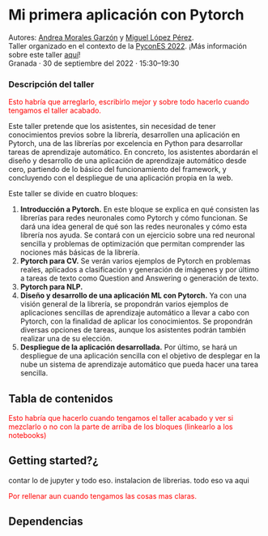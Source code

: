 # Mi primera aplicación con Pytorch

Autores: [Andrea Morales Garzón](https://andreamorgar.github.io/) y [Miguel López Pérez](https://wizmik12.netlify.app/).\
Taller organizado en el contexto de la [PyconES 2022](https://2022.es.pycon.org/).
¡Más información sobre este taller [aquí](https://charlas.2022.es.pycon.org/pycones2022/talk/BRKLNP/)!\
Granada · 30 de septiembre del 2022 · 15:30–19:30

### Descripción del taller




<font color='red'>Esto habría que arreglarlo, escribirlo mejor y sobre todo hacerlo cuando tengamos el taller acabado.</font>



Este taller pretende que los asistentes, sin necesidad de tener conocimientos previos sobre la librería, desarrollen una aplicación en Pytorch, una de las librerías por excelencia en Python para desarrollar tareas de aprendizaje automático. En concreto, los asistentes abordarán el diseño y desarrollo de una aplicación de aprendizaje automático desde cero, partiendo de lo básico del funcionamiento del framework, y concluyendo con el despliegue de una aplicación propia en la web.

Este taller se divide en cuatro bloques:
1. **Introducción a Pytorch.** En este bloque se explica en qué consisten las librerías para redes neuronales como Pytorch y cómo funcionan. Se dará una idea general de qué son las redes neuronales y cómo esta librería nos ayuda. Se contará con un ejercicio sobre una red neuronal sencilla y problemas de optimización que permitan comprender las nociones más básicas de la librería.
2. **Pytorch para CV.** Se verán varios ejemplos de Pytorch en problemas reales, aplicados a clasificación y generación de imágenes y por último a tareas de texto como Question and Answering o generación de texto.
3. **Pytorch para NLP.**
3. **Diseño y desarrollo de una aplicación ML con Pytorch.** Ya con una visión general de la librería, se propondrán varios ejemplos de aplicaciones sencillas de aprendizaje automático a llevar a cabo con Pytorch, con la finalidad de aplicar los conocimientos. Se propondrán diversas opciones de tareas, aunque los asistentes podrán también realizar una de su elección.
4. **Despliegue de la aplicación desarrollada.** Por último, se hará un despliegue de una aplicación sencilla con el objetivo de desplegar en la nube un sistema de aprendizaje automático que pueda hacer una tarea sencilla.


## Tabla de contenidos



<font color='red'>Esto habría que hacerlo cuando tengamos el taller acabado y ver si mezclarlo o no con la parte de arriba de los bloques (linkearlo a los notebooks)</font>
## Getting started?¿

contar lo de jupyter y todo eso. instalacion de librerias. todo eso va aqui

<font color='red'>Por rellenar aun cuando tengamos las cosas mas claras.</font>

## Dependencias
